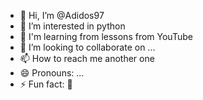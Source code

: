 - 👋 Hi, I’m @Adidos97
- 👀 I’m interested in python
- 🤌 I'm learning from lessons from YouTube
- 💞️ I’m looking to collaborate on ...
- 📫 How to reach me another one
- 😄 Pronouns: ...
- ⚡ Fun fact: 🤝

<!---
Adidos97/Adidos97 is a ✨ special ✨ repository because its `README.md` (this file) appears on your GitHub profile.
You can click the Preview link to take a look at your changes.
--->
